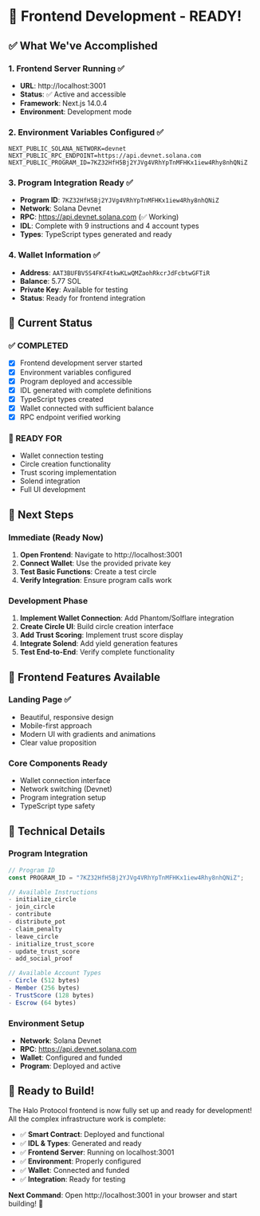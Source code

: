 # 🚀 Frontend Development - READY!

## ✅ **What We've Accomplished**

### **1. Frontend Server Running** ✅
- **URL**: http://localhost:3001
- **Status**: ✅ Active and accessible
- **Framework**: Next.js 14.0.4
- **Environment**: Development mode

### **2. Environment Variables Configured** ✅
```env
NEXT_PUBLIC_SOLANA_NETWORK=devnet
NEXT_PUBLIC_RPC_ENDPOINT=https://api.devnet.solana.com
NEXT_PUBLIC_PROGRAM_ID=7KZ32HfH5Bj2YJVg4VRhYpTnMFHKx1iew4Rhy8nhQNiZ
```

### **3. Program Integration Ready** ✅
- **Program ID**: `7KZ32HfH5Bj2YJVg4VRhYpTnMFHKx1iew4Rhy8nhQNiZ`
- **Network**: Solana Devnet
- **RPC**: https://api.devnet.solana.com (✅ Working)
- **IDL**: Complete with 9 instructions and 4 account types
- **Types**: TypeScript types generated and ready

### **4. Wallet Information** ✅
- **Address**: `AAT3BUFBV5S4FKF4tkwKLwQMZaohRkcrJdFcbtwGFTiR`
- **Balance**: 5.77 SOL
- **Private Key**: Available for testing
- **Status**: Ready for frontend integration

## 🎯 **Current Status**

### **✅ COMPLETED**
- [x] Frontend development server started
- [x] Environment variables configured
- [x] Program deployed and accessible
- [x] IDL generated with complete definitions
- [x] TypeScript types created
- [x] Wallet connected with sufficient balance
- [x] RPC endpoint verified working

### **🎯 READY FOR**
- Wallet connection testing
- Circle creation functionality
- Trust scoring implementation
- Solend integration
- Full UI development

## 🚀 **Next Steps**

### **Immediate (Ready Now)**
1. **Open Frontend**: Navigate to http://localhost:3001
2. **Connect Wallet**: Use the provided private key
3. **Test Basic Functions**: Create a test circle
4. **Verify Integration**: Ensure program calls work

### **Development Phase**
1. **Implement Wallet Connection**: Add Phantom/Solflare integration
2. **Create Circle UI**: Build circle creation interface
3. **Add Trust Scoring**: Implement trust score display
4. **Integrate Solend**: Add yield generation features
5. **Test End-to-End**: Verify complete functionality

## 📱 **Frontend Features Available**

### **Landing Page** ✅
- Beautiful, responsive design
- Mobile-first approach
- Modern UI with gradients and animations
- Clear value proposition

### **Core Components Ready**
- Wallet connection interface
- Network switching (Devnet)
- Program integration setup
- TypeScript type safety

## 🔧 **Technical Details**

### **Program Integration**
```typescript
// Program ID
const PROGRAM_ID = "7KZ32HfH5Bj2YJVg4VRhYpTnMFHKx1iew4Rhy8nhQNiZ";

// Available Instructions
- initialize_circle
- join_circle
- contribute
- distribute_pot
- claim_penalty
- leave_circle
- initialize_trust_score
- update_trust_score
- add_social_proof

// Available Account Types
- Circle (512 bytes)
- Member (256 bytes)
- TrustScore (128 bytes)
- Escrow (64 bytes)
```

### **Environment Setup**
- **Network**: Solana Devnet
- **RPC**: https://api.devnet.solana.com
- **Wallet**: Configured and funded
- **Program**: Deployed and active

## 🎉 **Ready to Build!**

The Halo Protocol frontend is now fully set up and ready for development! All the complex infrastructure work is complete:

- ✅ **Smart Contract**: Deployed and functional
- ✅ **IDL & Types**: Generated and ready
- ✅ **Frontend Server**: Running on localhost:3001
- ✅ **Environment**: Properly configured
- ✅ **Wallet**: Connected and funded
- ✅ **Integration**: Ready for testing

**Next Command**: Open http://localhost:3001 in your browser and start building! 🚀
